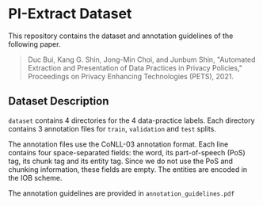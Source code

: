 PI-Extract Dataset
=================

This repository contains the dataset and annotation guidelines of the following paper.

> Duc Bui, Kang G. Shin, Jong-Min Choi, and Junbum Shin, "Automated Extraction and Presentation of Data Practices in Privacy Policies," Proceedings on Privacy Enhancing Technologies (PETS), 2021.


## Dataset Description

`dataset` contains 4 directories for the 4 data-practice labels.
Each directory contains 3 annotation files for `train`, `validation` and `test` splits.

The annotation files use the CoNLL-03 annotation format.
Each line contains four space-separated fields: the word, its part-of-speech (PoS) tag, its chunk tag 
and its entity tag.
Since we do not use the PoS and chunking information, these fields are empty.
The entities are encoded in the IOB scheme.


The annotation guidelines are provided in `annotation_guidelines.pdf`
